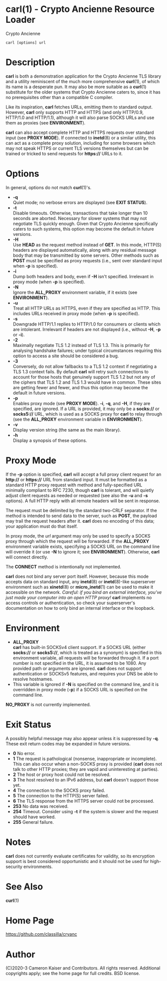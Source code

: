 # carl(1) - Crypto Ancienne Resource Loader

Crypto Ancienne

```
carl [options] url
```


<a name="description"></a>

# Description

**carl**
is both a demonstration application for the Crypto Ancienne TLS library and a utility reminiscent of the much more comprehensive
**curl**(1),
of which its name is a desperate pun. It may also be more suitable as a
**curl**(1)
substitute for the older systems that Crypto Ancienne caters to, since
it has no prerequisites other than a compatible C compiler.

Like its inspiration,
**carl**
fetches URLs, emitting them to standard output. However,
**carl**
only supports HTTP and HTTPS (and only HTTP/0.9, HTTP/1.0 and HTTP/1.1), although it will also parse SOCKS URLs and use them as proxies (see
**ENVIRONMENT**).

**carl**
can also accept complete
HTTP and HTTPS requests over standard input (see
**PROXY**
**MODE**).
If connected to
**inetd**(8)
or a similar utility, this can act as a complete proxy solution, including for some browsers which may not speak HTTPS or
current TLS versions themselves but can be trained or tricked to send requests for
**https://**
URLs to it.


<a name="options"></a>

# Options

In general, options do not match
**curl**(1)'s.


* **-q**  
  Quiet mode; no verbose errors are displayed (see
  **EXIT**
  **STATUS**).
* **-t**  
  Disable timeouts. Otherwise, transactions that take longer than 10 seconds are aborted. Necessary for slower systems that may not negotiate TLS quickly enough. Given that Crypto Ancienne specifically caters to such systems, this option may become the default in future versions.
* **-H**  
  Use
  **HEAD**
  as the request method instead of
  **GET**.
  In this mode, HTTP(S) headers are displayed automatically, along with any residual message body that may be transmitted by some servers. Other methods such as
  **POST**
  must be specified as proxy requests (i.e., sent over standard input when
  **-p**
  is specified).
* **-i**  
  Dump both headers and body, even if
  **-H**
  isn't specified. Irrelevant in proxy mode (when
  **-p**
  is specified).
* **-N**  
  Ignore the
  **ALL_PROXY**
  environment variable, if it exists (see
  **ENVIRONMENT**).
* **-u**  
  Treat all HTTP URLs as HTTPS, even if they are specified as HTTP. This includes URLs received in proxy mode (when
  **-p**
  is specified).
* **-s**  
  Downgrade HTTP/1.1 replies to HTTP/1.0 for consumers or clients which are intolerant. Irrelevant if headers are not displayed (i.e., without
  **-H**,
  **-p**
  or
  **-i**).
* **-2**  
  Maximally negotiate TLS 1.2 instead of TLS 1.3. This is primarily for analysing handshake failures; under typical circumstances requiring this option to access a site should be considered a bug.
* **-3**  
  Conversely, do not allow fallbacks to a TLS 1.2 context if negotiating a TLS 1.3 context fails. By default
  **carl**
  will retry such connections to account for those hosts that genuinely support TLS 1.2 but not any of the ciphers that TLS 1.2 and TLS 1.3 would have in common. These sites are getting fewer and fewer, and thus this option may become the default in future versions.
* **-p**  
  Enables proxy mode (see
  **PROXY**
  **MODE**).
  **-i**,
  **-q**,
  and
  **-H**,
  if they are specified, are ignored. If a URL is provided, it may only be a
  **socks://**
  or
  **socks5://**
  URL, which is used as a SOCKS proxy for
  **carl**
  to relay through (see the
  **ALL_PROXY**
  environment variable in
  **ENVIRONMENT**).
* **-v**  
  Display version string (the same as the main library).
* **-h**  
  Display a synopsis of these options.
  

<a name="proxy-mode"></a>

# Proxy Mode

If the
**-p**
option is specified,
**carl**
will accept a full proxy client request for an
**http://**
or
**https://**
URL from standard input. It must be formatted as a standard HTTP proxy request with method
and fully-specified URL minimally compliant to RFC 7230, though
**carl**
is tolerant, and will quietly adjust client requests as needed or requested (see also the
**-u**
and
**-s**
options). A full HTTP reply with all remote headers will be sent in response.

The request must be delimited by the standard two-CRLF separator. If the method is intended to send data to the server, such as
**POST**,
the payload may trail the request headers after it.
**carl**
does no encoding of this data; your application must do that itself.

In proxy mode, the _url_ argument may only be used to specify a SOCKS proxy through which the request will be forwarded. If the
**ALL_PROXY**
environment variable exists, specifying a SOCKS URL on the command line will override it (or use
**-N**
to ignore it; see
**ENVIRONMENT**).
Otherwise,
**carl**
will connect directly.

The
**CONNECT**
method is intentionally not implemented.

**carl**
does not bind any server port itself. However, because this mode accepts data on standard input, any
**inetd**(8)
or
**inetd**(8)-like
superserver environment such as
**xinetd**(8)
or
**micro_inetd**(1)
can be used to make it accessible on the network. _Careful: if you bind an external interface, you've just made your computer into an open HTTP proxy!_
**carl**
implements no access controls or authentication, so check your superserver's documentation on how to only bind an internal interface or the loopback.

<a name="environment"></a>

# Environment


* **ALL_PROXY**  
  **carl**
  has built-in SOCKSv4 client support. If a SOCKS URL (either
  **socks://**
  or
  **socks5://**,
  which is treated as a synonym) is specified in this environment variable, all requests will be forwarded through it.
  If a port number is not specified in the URL, it is assumed to be 1080. Any provided path or arguments are ignored.
  **carl**
  does not support authentication or SOCKSv5 features, and requires your DNS be able to resolve hostnames.
* This variable is ignored if
  **-N**
  is specified on the command line, and it is overridden in proxy mode
  (**-p**)
  if a SOCKS URL is specified on the command line.

**NO_PROXY**
is not currently implemented.

<a name="exit-status"></a>

# Exit Status

A possibly helpful message may also appear unless it is suppressed by
**-q**.
These exit return codes may be expanded in future versions.

* **0**
  No error.
* **1**
  The request is pathological (nonsense, inappropriate or incomplete). This can also occur when a non-SOCKS proxy is provided
  (**carl**
  does not talk to other HTTP proxies; they are vapid and uninteresting at parties).
* **2**
  The host or proxy host could not be resolved.
* **3**
  The host resolved to an IPv6 address, but
  **carl**
  doesn't support those yet.
* **4**
  The connection to the SOCKS proxy failed.
* **5**
  The connection to the HTTP(S) server failed.
* **6**
  The TLS response from the HTTPS server could not be processed.
* **253**
  No data was received.
* **254**
  Timeout. Consider using
  **-t**
  if the system is slower and the request should have worked.
* **255**
  General failure.
  

<a name="notes"></a>

# Notes

**carl**
does not currently evaluate certificates for validity, so its encryption support is best considered opportunistic and it
should not be used for high-security environments.


<a name="see-also"></a>

# See Also

**curl**(1)


<a name="home-page"></a>

# Home Page

https://github.com/classilla/cryanc


<a name="author"></a>

# Author

(C)2020-3 Cameron Kaiser and Contributors. All rights reserved. Additional copyrights apply; see the home page for full credits. BSD license.
